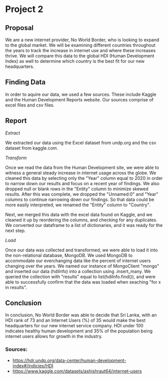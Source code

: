 # Project 2

## Proposal

We are a new internet provider, No World Border, who is looking to expand to the global market. We will be examining different countries throughout the years to track the increase in internet use and where these increases thrive. We will compare this data to the global HDI (Human Development Index) as well to determine which country is the best fit for our new headquarters.


## Finding Data

In order to aquire our data, we used a few sources. These include Kaggle and the Human Development Reports website. Our sources comprise of excel files and csv files. 


## Report

*Extract*

We extracted our data using the Excel dataset from undp.org and the csv dataset from kaggle.com. 

*Transform*

Once we read the data from the Human Development site, we were able to witness a general steady increase in internet usage across the globe. We cleaned this data by selecting only the "Year" column equal to 2020 in order to narrow down our results and focus on a recent year of findings. We also dropped null or blank rows in the "Entity" column to minimize skewed results. After this was complete, we dropped the "Unnamed:0" and "Year" columns to continue narrowing down our findings. So that data could be more easily interpreted, we renamed the "Entity" column to "Country".  

Next, we merged this data with the excel data found on Kaggle, and we cleaned it up by reordering the columns, and checking for any duplicates. We converted our dataframe to a list of dictionaries, and it was ready for the next step.

*Load*

Once our data was collected and transformed, we were able to load it into the non-relational database, MongoDB. We used MongoDB to accommodate our everchanging data like the percent of internet users changing over the years. We named our instance of MongoClient "mongo" and inserted our data (hdiInfo) into a collection using .insert_many. We queried the collection with "results" equal to list(hdiInfo.find()), and were able to successfully confirm that the data was loaded when seaching "for x in results".

## Conclusion 

In conclusion, No World Border was able to decide that Sri Lanka,  with an HDI rank of 73 and an Internet Users (%) of 35 would make the best headquarters for our new internet service company. HDI under 100 indicates healthy human development and 35% of the population being internet users allows for growth in the industry.


### Sources:
* https://hdr.undp.org/data-center/human-development-index#/indicies/HDI
* https://www.kaggle.com/datasets/ashishraut64/internet-users




